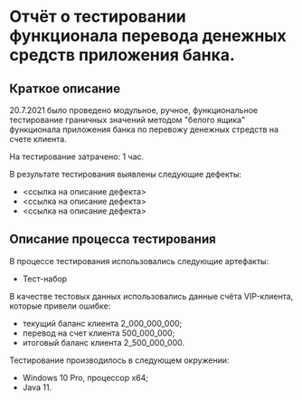 # Отчёт о тестировании функционала перевода денежных средств приложения банка.

## Краткое описание

20.7.2021 было проведено модульное, ручное, функциональное тестирование граничных значений методом "белого ящика" функционала приложения банка по перевожу денежных стредств на счете клиента.

На тестирование затрачено: 1 час.

В результате тестирования выявлены следующие дефекты:
* <ссылка на описание дефекта>
* <ссылка на описание дефекта>
* <ссылка на описание дефекта>

## Описание процесса тестирования

В процессе тестирования использовались следующие артефакты:
* Тест-набор 

В качестве тестовых данных использовались данные счёта VIP-клиента, которые привели  ошибке:
* текущий баланс клиента 2_000_000_000;
* перевод на счет клиента 500_000_000;
* итоговый баланс клиента 2_500_000_000.

Тестирование производилось в следующем окружении:
* Windows 10 Pro, процессор x64;
* Java 11.
